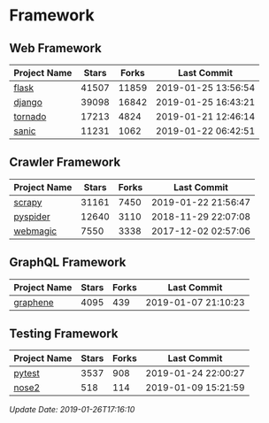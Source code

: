 # Framework

## Web Framework

| Project Name | Stars | Forks | Last Commit |
| ------------ | ----- | ----- | ----------- |
| [flask](https://github.com/pallets/flask) | 41507 | 11859 | 2019-01-25 13:56:54 |
| [django](https://github.com/django/django) | 39098 | 16842 | 2019-01-25 16:43:21 |
| [tornado](https://github.com/tornadoweb/tornado) | 17213 | 4824 | 2019-01-21 12:46:14 |
| [sanic](https://github.com/huge-success/sanic) | 11231 | 1062 | 2019-01-22 06:42:51 |

## Crawler Framework

| Project Name | Stars | Forks | Last Commit |
| ------------ | ----- | ----- | ----------- |
| [scrapy](https://github.com/scrapy/scrapy) | 31161 | 7450 | 2019-01-22 21:56:47 |
| [pyspider](https://github.com/binux/pyspider) | 12640 | 3110 | 2018-11-29 22:07:08 |
| [webmagic](https://github.com/code4craft/webmagic) | 7550 | 3338 | 2017-12-02 02:57:06 |

## GraphQL Framework

| Project Name | Stars | Forks | Last Commit |
| ------------ | ----- | ----- | ----------- |
| [graphene](https://github.com/graphql-python/graphene) | 4095 | 439 | 2019-01-07 21:10:23 |

## Testing Framework

| Project Name | Stars | Forks | Last Commit |
| ------------ | ----- | ----- | ----------- |
| [pytest](https://github.com/pytest-dev/pytest) | 3537 | 908 | 2019-01-24 22:00:27 |
| [nose2](https://github.com/nose-devs/nose2) | 518 | 114 | 2019-01-09 15:21:59 |

*Update Date: 2019-01-26T17:16:10*